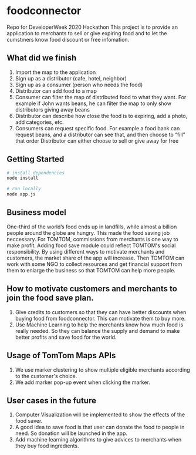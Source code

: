 # foodconnector
Repo for DeveloperWeek 2020 Hackathon
This project is to provide an application to merchants to sell or give expiring food and to let the cumstmers know food discount or free infomation.


## What did we finish
1. Import the map to the application
2. Sign up as a distributor (cafe, hotel, neighbor)
3. Sign up as a consumer (person who needs the food)
4. Distributor can add food to a map
5. Consumer can filter the map of distributed food to what they want. For example if John wants beans, he can filter the map to only show distributors giving away beans
6. Distributor can describe how close the food is to expiring, add a photo, add categories, etc.
7. Consumers can request specific food. For example a food bank can request beans, and a distributor can see that, and then choose to “fill” that order
Distributor can either choose to sell or give away for free


## Getting Started
```sh
# install dependencies
node install

# run locally
node app.js
```
## Business model
One-third of the world’s food ends up in landfills, while almost a billion people around the globe are hungry. This made the food saving job neccessary.
For TOMTOM, commissions from merchants is one way to make profit. Adding food save module could reflect TOMTOM's social responsibility. By using different ways to motivate merchants and customers, the market share of the app will increase. Then TOMTOM can work with some NGO to collect resources and get financial support from them to enlarge the business so that TOMTOM can help more people. 

## How to motivate customers and merchants to join the food save plan.
1. Give credits to customers so that they can have better discounts when buying food from foodconnector. This can motivate them to buy more.
2. Use Machine Learning to help the merchants know how much food is really needed. So they can balance the supply and demand to make better profits and save food for the world.


## Usage of TomTom Maps APIs
1. We use marker clustering to show multiple eligible merchants according to the customer's choice.
2. We add marker pop-up event when clicking the marker.


## User cases in the future
1. Computer Visualization will be implemented to show the effects of the food saver.
2. A good idea to save food is that user can donate the food to people in need. So donation will be launched in the app.
3. Add machine learning algorithms to give advices to merchants when they buy food ingredients.

